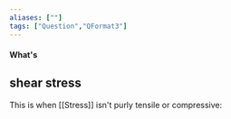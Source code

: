 ```yaml
---
aliases: [""]
tags: ["Question","QFormat3"]
---
```


#### What's
## shear stress
This is when [[Stress]] isn't purly tensile or compressive:


